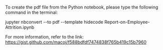 To create the pdf file from the Python notebook, please type the following command in the terminal:

jupyter nbconvert --to pdf --template hidecode Report-on-Employee-Attrition.ipynb

For more information, refer to the link: https://gist.github.com/macoj/f588bdfdf7474838f765b419c15b7960
